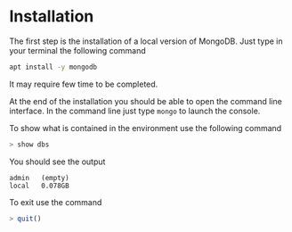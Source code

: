 # Installation

The first step is the installation of a local
version of MongoDB. Just type in your terminal
the following command
```bash
apt install -y mongodb
```
It may require few time to be completed.

At the end of the installation you should be
able to open the command line interface.
In the command line just type
`mongo` to launch the console.

To show what is contained in the environment
use the following command
```javascript
> show dbs
``` 
You should see the output
```
admin   (empty)
local   0.078GB
```

To exit use the command
```javascript
> quit()
``` 
